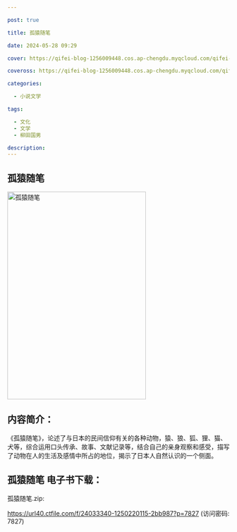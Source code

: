 ```yaml
---

post: true

title: 孤猿随笔

date: 2024-05-28 09:29

cover: https://qifei-blog-1256009448.cos.ap-chengdu.myqcloud.com/qifei-blog/65ffec2a9f345e8d03d8adf2.jpg

coveross: https://qifei-blog-1256009448.cos.ap-chengdu.myqcloud.com/qifei-blog/65ffec2a9f345e8d03d8adf2.jpg

categories:

  - 小说文学

tags:

  - 文化
  - 文学
  - 柳田国男

description:
---
```


## 孤猿随笔
<img alt="孤猿随笔 " class="aligncenter loading" data-was-processed="true" decoding="async" fetchpriority="high" height="471" src="https://qifei-blog-1256009448.cos.ap-chengdu.myqcloud.com/qifei-blog/65ffec2a9f345e8d03d8adf2.jpg " style="cursor: zoom-in;" width="314"/>

## 内容简介：

《孤猿随笔》，论述了与日本的民间信仰有关的各种动物，猿、狼、狐、狸、猫、犬等，综合运用口头传承、故事、文献记录等，结合自己的亲身观察和感受，描写了动物在人的生活及感情中所占的地位，揭示了日本人自然认识的一个侧面。

## 孤猿随笔 电子书下载：



孤猿随笔.zip: 

https://url40.ctfile.com/f/24033340-1250220115-2bb987?p=7827 (访问密码: 7827)
